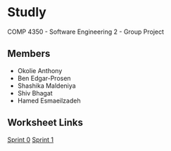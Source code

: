 # Studly
COMP 4350 - Software Engineering 2 - Group Project

## Members
- Okolie Anthony
- Ben Edgar-Prosen
- Shashika Maldeniya
- Shiv Bhagat
- Hamed Esmaeilzadeh

## Worksheet Links

[Sprint 0](sprint0.md)
[Sprint 1](https://github.com/HaMeD1379/Studly/blob/sprint1worksheets/worksheets/sprint1/sprint1worksheet.md)
